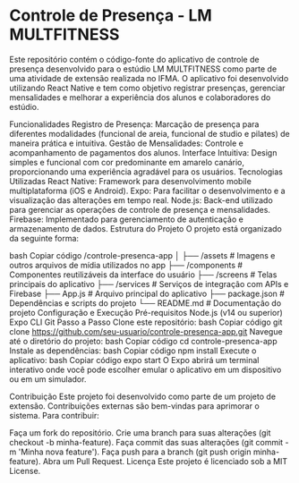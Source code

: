 # Controle de Presença - LM MULTFITNESS

Este repositório contém o código-fonte do aplicativo de controle de presença desenvolvido para o estúdio LM MULTFITNESS como parte de uma atividade de extensão realizada no IFMA. O aplicativo foi desenvolvido utilizando React Native e tem como objetivo registrar presenças, gerenciar mensalidades e melhorar a experiência dos alunos e colaboradores do estúdio.

Funcionalidades
Registro de Presença: Marcação de presença para diferentes modalidades (funcional de areia, funcional de studio e pilates) de maneira prática e intuitiva.
Gestão de Mensalidades: Controle e acompanhamento de pagamentos dos alunos.
Interface Intuitiva: Design simples e funcional com cor predominante em amarelo canário, proporcionando uma experiência agradável para os usuários.
Tecnologias Utilizadas
React Native: Framework para desenvolvimento mobile multiplataforma (iOS e Android).
Expo: Para facilitar o desenvolvimento e a visualização das alterações em tempo real.
Node.js: Back-end utilizado para gerenciar as operações de controle de presença e mensalidades.
Firebase: Implementado para gerenciamento de autenticação e armazenamento de dados.
Estrutura do Projeto
O projeto está organizado da seguinte forma:

bash
Copiar código
/controle-presenca-app
│
├── /assets          # Imagens e outros arquivos de mídia utilizados no app
├── /components      # Componentes reutilizáveis da interface do usuário
├── /screens         # Telas principais do aplicativo
├── /services        # Serviços de integração com APIs e Firebase
├── App.js           # Arquivo principal do aplicativo
├── package.json     # Dependências e scripts do projeto
└── README.md        # Documentação do projeto
Configuração e Execução
Pré-requisitos
Node.js (v14 ou superior)
Expo CLI
Git
Passo a Passo
Clone este repositório:
bash
Copiar código
git clone https://github.com/seu-usuario/controle-presenca-app.git
Navegue até o diretório do projeto:
bash
Copiar código
cd controle-presenca-app
Instale as dependências:
bash
Copiar código
npm install
Execute o aplicativo:
bash
Copiar código
expo start
O Expo abrirá um terminal interativo onde você pode escolher emular o aplicativo em um dispositivo ou em um simulador.

Contribuição
Este projeto foi desenvolvido como parte de um projeto de extensão. Contribuições externas são bem-vindas para aprimorar o sistema. Para contribuir:

Faça um fork do repositório.
Crie uma branch para suas alterações (git checkout -b minha-feature).
Faça commit das suas alterações (git commit -m 'Minha nova feature').
Faça push para a branch (git push origin minha-feature).
Abra um Pull Request.
Licença
Este projeto é licenciado sob a MIT License.
